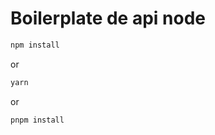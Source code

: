 # Boilerplate de api node

```bash
npm install
```
or

```bash
yarn
```

or

```bash
pnpm install
```